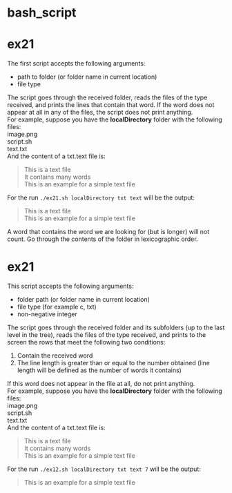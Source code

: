 # bash_script
# ex21

The first script accepts the following arguments: 
- path to folder (or folder name in current location)
- file type   
  
The script goes through the received folder, reads the files of the type received, and prints the lines that contain that word.
If the word does not appear at all in any of the files, the script does not print anything.\
For example, suppose you have the __localDirectory__ folder with the following files:\
image.png\
script.sh\
text.txt\
And the content of a txt.text file is:
> This is a text file\
> It contains many words\
> This is an example for a simple text file


For the run `./ex21.sh localDirectory txt text` will be the output:

> This is a text file\
> This is an example for a simple text file

A word that contains the word we are looking for (but is longer) will not count.
Go through the contents of the folder in lexicographic order.


# ex21
This script accepts the following arguments:
- folder path (or folder name in current location)
- file type (for example c, txt)
- non-negative integer


The script goes through the received folder and its subfolders (up to the last level in the tree), reads the files of the type received, and prints to the screen the rows that meet the following two conditions:
1. Contain the received word 
2. The line length is greater than or equal to the number obtained (line length will be defined as the number of words it contains)


If this word does not appear in the file at all, do not print anything.\
For example, suppose you have the __localDirectory__ folder with the following files:\
image.png\
script.sh\
text.txt\
And the content of a txt.text file is:
> This is a text file\
> It contains many words\
> This is an example for a simple text file


For the run `./ex12.sh localDirectory txt text 7` will be the output:

> This is an example for a simple text file



